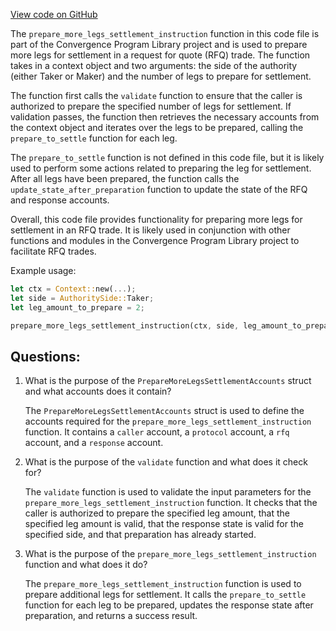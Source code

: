 [View code on GitHub](https://github.com/convergence-rfq/convergence-program-library/rfq/program/src/instructions/rfq/prepare_more_legs_settlement.rs)

The `prepare_more_legs_settlement_instruction` function in this code file is part of the Convergence Program Library project and is used to prepare more legs for settlement in a request for quote (RFQ) trade. The function takes in a context object and two arguments: the side of the authority (either Taker or Maker) and the number of legs to prepare for settlement. 

The function first calls the `validate` function to ensure that the caller is authorized to prepare the specified number of legs for settlement. If validation passes, the function then retrieves the necessary accounts from the context object and iterates over the legs to be prepared, calling the `prepare_to_settle` function for each leg. 

The `prepare_to_settle` function is not defined in this code file, but it is likely used to perform some actions related to preparing the leg for settlement. After all legs have been prepared, the function calls the `update_state_after_preparation` function to update the state of the RFQ and response accounts. 

Overall, this code file provides functionality for preparing more legs for settlement in an RFQ trade. It is likely used in conjunction with other functions and modules in the Convergence Program Library project to facilitate RFQ trades. 

Example usage:

```rust
let ctx = Context::new(...);
let side = AuthoritySide::Taker;
let leg_amount_to_prepare = 2;

prepare_more_legs_settlement_instruction(ctx, side, leg_amount_to_prepare)?;
```
## Questions: 
 1. What is the purpose of the `PrepareMoreLegsSettlementAccounts` struct and what accounts does it contain?
    
    The `PrepareMoreLegsSettlementAccounts` struct is used to define the accounts required for the `prepare_more_legs_settlement_instruction` function. It contains a `caller` account, a `protocol` account, a `rfq` account, and a `response` account.

2. What is the purpose of the `validate` function and what does it check for?
    
    The `validate` function is used to validate the input parameters for the `prepare_more_legs_settlement_instruction` function. It checks that the caller is authorized to prepare the specified leg amount, that the specified leg amount is valid, that the response state is valid for the specified side, and that preparation has already started.

3. What is the purpose of the `prepare_more_legs_settlement_instruction` function and what does it do?
    
    The `prepare_more_legs_settlement_instruction` function is used to prepare additional legs for settlement. It calls the `prepare_to_settle` function for each leg to be prepared, updates the response state after preparation, and returns a success result.